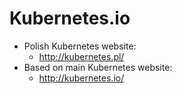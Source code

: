 # Kubernetes.io

* Polish Kubernetes website:
  * http://kubernetes.pl/
* Based on main Kubernetes website:
  * http://kubernetes.io/